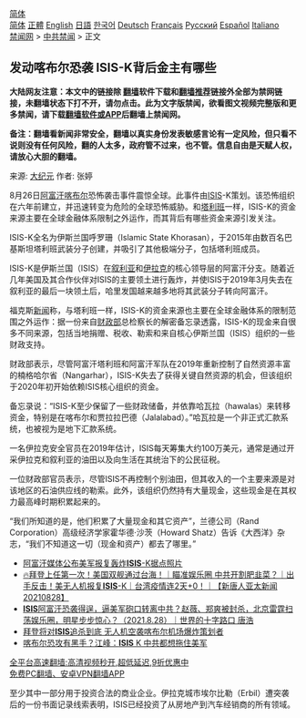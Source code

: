  <!-- 面包屑导航 --> <div class="breadcrumb"><!-- GTranslate: https://gtranslate.io/ -->  <div class="switcher notranslate">  <div class="selected">  <a href="#" onclick="return false;"> 简体</a>  </div>  <div class="option">  <a href="https://www.bannedbook.org" onclick="doGTranslate('zh-CN|zh-CN');jQuery('div.switcher div.selected a').html(jQuery(this).html());return false;" title="简体中文" class="nturl selected"> 简体</a>  <a href="https://www.bannedbook.org/zh-tw/" onclick="doGTranslate('zh-CN|zh-TW');jQuery('div.switcher div.selected a').html(jQuery(this).html());return false;" title="繁體中文" class="nturl"> 正體</a>  <a href="https://www.bannedbook.org/en/" onclick="doGTranslate('zh-CN|en');jQuery('div.switcher div.selected a').html(jQuery(this).html());return false;" title="English" class="nturl"> English</a>  <a href="https://www.bannedbook.org/ja/" onclick="doGTranslate('zh-CN|ja');jQuery('div.switcher div.selected a').html(jQuery(this).html());return false;" title="日本語" class="nturl"> 日語</a>  <a href="https://www.bannedbook.org/ko/" onclick="doGTranslate('zh-CN|ko');jQuery('div.switcher div.selected a').html(jQuery(this).html());return false;" title="한국어" class="nturl"> 한국어</a>  <a href="https://www.bannedbook.org/de/" onclick="doGTranslate('zh-CN|de');jQuery('div.switcher div.selected a').html(jQuery(this).html());return false;" title="Deutsch" class="nturl"> Deutsch</a>  <a href="https://www.bannedbook.org/fr/" onclick="doGTranslate('zh-CN|fr');jQuery('div.switcher div.selected a').html(jQuery(this).html());return false;" title="Français" class="nturl"> Français</a>  <a href="https://www.bannedbook.org/ru/" onclick="doGTranslate('zh-CN|ru');jQuery('div.switcher div.selected a').html(jQuery(this).html());return false;" title="Русский" class="nturl"> Русский</a>  <a href="https://www.bannedbook.org/es/" onclick="doGTranslate('zh-CN|es');jQuery('div.switcher div.selected a').html(jQuery(this).html());return false;" title="Español" class="nturl"> Español</a>  <a href="https://www.bannedbook.org/it/" onclick="doGTranslate('zh-CN|it');jQuery('div.switcher div.selected a').html(jQuery(this).html());return false;" title="Italiano" class="nturl"> Italiano</a>  </div>  </div>      <div class='breadcrumb-sub'><!-- Breadcrumb NavXT 6.3.0 --> <a href="https://www.bannedbook.org/" class="home">禁闻网</a> &gt; <a href="https://www.bannedbook.org/bnews/cbnews/" class="category">中共禁闻</a> &gt; 正文</div></div><h2>发动喀布尔恐袭 ISIS-K背后金主有哪些</h2> <p class="notice"><b>大陆网友注意：本文中的链接除 <a href="https://github.com/bannedbook/fanqiang" >翻墙</a>软件下载和<a href="https://github.com/killgcd/justmysocks/blob/master/README.md">翻墙推荐</a>链接外全部为禁网链接，未翻墙状态下打不开，请勿点击。此为文字版禁闻，欲看图文视频完整版和更多禁闻，请下载<a href="https://github.com/bannedbook/fanqiang">翻墙软件或APP</a>后翻墙上禁闻网。</p><p>备注：翻墙看新闻非常安全，翻墙以真实身份发表敏感言论有一定风险，但只看不说则没有任何风险，翻的人太多，政府管不过来，也不管。信息自由是天赋人权，请放心大胆的翻墙。</b></p>  <div class="entry"> <p>来源:&nbsp;<span class='wp_keywordlink_affiliate'><a href="http://www.epochtimes.com/" title="大纪元" target="_blank">大纪元</a></span>                            作者:&nbsp;张婷                                                 </p> <p>8月26日<a href="https://www.bannedbook.org/bnews/tag/%e9%98%bf%e5%af%8c%e6%b1%97/" class="st_tag internal_tag" rel="tag" title="标签 阿富汗 下的日志">阿富汗</a><a href="https://www.bannedbook.org/bnews/tag/%E5%96%80%E5%B8%83%E5%B0%94/" class="st_tag internal_tag" rel="tag" title="标签 喀布尔 下的日志">喀布尔</a>恐怖袭击事件震惊全球。此事件由<a href="https://www.bannedbook.org/bnews/tag/isis/" class="st_tag internal_tag" rel="tag" title="标签 ISIS 下的日志">ISIS</a>-K策划。该恐怖组织在六年前建立，并迅速转变为危险的全球恐怖威胁。和<a href="https://www.bannedbook.org/bnews/tag/%e5%a1%94%e5%88%a9%e7%8f%ad/" class="st_tag internal_tag" rel="tag" title="标签 塔利班 下的日志">塔利班</a>一样，ISIS-K的资金来源主要在全球金融体系限制之外运作，而其背后有哪些资金来源引发关注。</p> <p>ISIS-K全名为伊斯兰国呼罗珊（Islamic State Khorasan），于2015年由数百名巴基斯坦塔利班武装分子创建，并吸引了其他极端分子，包括塔利班成员。</p>  <p>ISIS-K是伊斯兰国（ISIS）在<a href="https://www.bannedbook.org/bnews/tag/%e5%8f%99%e5%88%a9%e4%ba%9a/" class="st_tag internal_tag" rel="tag" title="标签 叙利亚 下的日志">叙利亚</a>和<a href="https://www.bannedbook.org/bnews/tag/%e4%bc%8a%e6%8b%89%e5%85%8b/" class="st_tag internal_tag" rel="tag" title="标签 伊拉克 下的日志">伊拉克</a>的核心领导层的阿富汗分支。随着近几年美国及其合作伙伴对ISIS的主要领土进行轰炸，并使ISIS于2019年3月失去在叙利亚的最后一块领土后，哈里发国越来越多地将其武装分子转向阿富汗。</p> <p>福克斯<span class='wp_keywordlink_affiliate'><a href="https://www.bannedbook.org/" title="新闻">新闻</a></span>称，与塔利班一样，ISIS-K的资金来源也主要在全球金融体系的限制范围之外运作：据一份来自<a href="https://www.bannedbook.org/bnews/tag/%E8%B4%A2%E6%94%BF%E9%83%A8/" class="st_tag internal_tag" rel="tag" title="标签 财政部 下的日志">财政部</a>总检察长的解密备忘录透露，ISIS-K的现金来自很多不同来源，包括当地捐赠、税收、勒索和来自核心伊斯兰国（ISIS）组织的一些财政支持。</p> <p>财政部表示，尽管阿富汗塔利班和阿富汗军队在2019年重新控制了自然资源丰富的楠格哈尔省（Nangarhar），ISIS-K失去了获得关键自然资源的机会，但该组织于2020年初开始依赖ISIS核心组织的资金。</p>  <p>备忘录说：“ISIS-K至少保留了一些财政储备，并依靠哈瓦拉（hawalas）来转移资金，特别是在喀布尔和贾拉拉巴德（Jalalabad）。”哈瓦拉是一个非正式汇款系统，也被视为是地下汇款系统。</p> <p>一名伊拉克安全官员在2019年估计，ISIS每天筹集大约100万美元，通常是通过开采伊拉克和叙利亚的油田以及向生活在其统治下的公民征税。</p> <p>一位财政部官员表示，尽管ISIS不再控制个别油田，但其收入的一个主要来源是对该地区的石油供应线的勒索。此外，该组织仍然持有大量现金，这些现金是在其权力最高峰时期积累起来的。</p>  <p>“我们所知道的是，他们积累了大量现金和其它资产”，兰德公司（Rand Corporation）高级经济学家霍华德‧沙茨（Howard Shatz）告诉《大西洋》杂志，“我们不知道这一切（现金和资产）都去了哪里。”</p> <ul class='op-related-articles' title='相关阅读'> <li><a href='https://www.bannedbook.org/bnews/worldnews/usa/20210828/1615103.html' target='_blank'>阿富汗媒体公布美军报复轰炸<b>ISIS</b>-K据点照片</a></li> <li><a href='https://www.bannedbook.org/bnews/taiwannews/20210828/1615050.html' target='_blank'>🔥拜登上任第一次！美国双舰通过台海！｜瞄准娱乐圈 中共开割肥韭菜？｜出手反击！美无人机报复<b>ISIS</b>-K｜台湾疫情连2天+0！｜【新唐人亚太新闻20210828】</a></li> <li><a href='https://www.bannedbook.org/bnews/bannedvideo/20210828/1615009.html' target='_blank'><b>ISIS</b>阿富汗恐袭得逞，逼美军砲口转离中共？赵薇、郑爽被封杀，北京雷霆扫荡娱乐圈，明星步步惊心？（2021.8.28）｜世界的十字路口 唐浩</a></li> <li><a href='https://www.bannedbook.org/bnews/comments/20210828/1614908.html' target='_blank'>拜登将对<b>ISIS</b>追杀到底 无人机空袭喀布尔机场爆炸策划者</a></li> <li><a href='https://www.bannedbook.org/bnews/taiwannews/20210828/1614789.html' target='_blank'>喀布尔恐攻有黑手？江峰：<b>ISIS</b> K 中共都想拖住美军</a></li> </ul> <p class="texttj"> <a href="https://github.com/bannedbook/fanqiang/wiki/V2ray%E6%9C%BA%E5%9C%BA" target="_blank">全平台高速翻墙:高清视频秒开,超低延迟,9折优惠中</a><br/> <a href="https://github.com/bannedbook/fanqiang/wiki/%E7%A6%81%E9%97%BB%E7%BD%91%E5%AE%89%E5%8D%93%E7%BF%BB%E5%A2%99%E6%96%B0%E9%97%BBAPP" target="_blank">免费PC翻墙、安卓VPN翻墙APP</a></p><p>至少其中一部分用于投资合法的商业企业。伊拉克城市埃尔比勒（Erbil）遭突袭后的一份书面记录线索表明，ISIS已经投资了从房地产到汽车经销商的所有领域。</p> <a name='sharetosocial'></a>  <div style="margin-bottom:5px;padding-bottom:5px;clear:both"> <div id="archive-pix-1" class="banner-ads"> <!-- AuctionX Display platform tag START --> <div id="26318x728x90x621x_ADSLOT2" clicktrack="%%CLICK_URL_ESC%%"></div> <!-- AuctionX Display platform tag END --> </div> <div id="archive-pix-2" class="banner-ads"> <!-- AuctionX Display platform tag START --> <div id="26315x300x250x621x_ADSLOT2" clicktrack="%%CLICK_URL_ESC%%"></div> <!-- AuctionX Display platform tag END --> </div> </div>  <div id="archive-pix-1" class="banner-ads"> <!-- AuctionX Display platform tag START --> <div id="26318x728x90x621x_ADSLOT3" clicktrack="%%CLICK_URL_ESC%%"></div> <!-- AuctionX Display platform tag END --> </div> </div><!--END ENTRY--> 